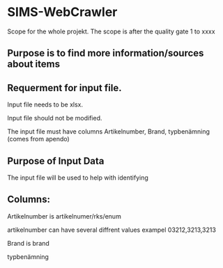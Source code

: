 # SIMS-WebCrawler
Scope for the whole projekt.
The scope is after the quality gate 1 to xxxx

Purpose is to find more information/sources about items
-------

Requerment for input file.
------------------------------
Input file needs to be xlsx.

Input file should not be modified.

The input file must have columns Artikelnumber, Brand, typbenämning (comes from apendo)


Purpose of Input Data
--------------------
The input file will be used to help with identifying

Columns:
------------

  Artikelnumber is artikelnumer/rks/enum 

  artikelnumber can have several diffrent values exampel 03212,3213,3213

  Brand is brand

  typbenämning 
